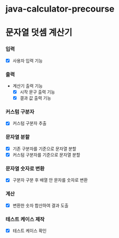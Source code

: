 # java-calculator-precourse

# 문자열 덧셈 계산기

### 입력
- [x] 사용자 입력 기능

### 출력
- 계산기 출력 기능
  - [x] 시작 문구 출력 기능
  - [x] 결과 값 출력 기능

### 커스텀 구분자
- [x] 커스텀 구분자 추출

### 문자열 분할
- [x] 기존 구분자를 기준으로 문자열 분할
- [x] 커스텀 구분자를 기준으로 문자열 분할

### 문자열 숫자로 변환
- [x] 구분자 구분 후 배열 안 문자를 숫자로 변환

### 계산
- [x] 변환한 숫자 합산하여 결과 도출

### 테스트 케이스 제작
- [x] 테스트 케이스 확인
